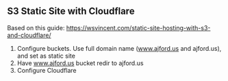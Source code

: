 S3 Static Site with Cloudflare
------------------------------

Based on this guide: https://wsvincent.com/static-site-hosting-with-s3-and-cloudflare/

1. Configure buckets. Use full domain name (www.ajford.us and ajford.us), and
   set as static site
2. Have www.ajford.us bucket redir to ajford.us
3. Configure Cloudflare

